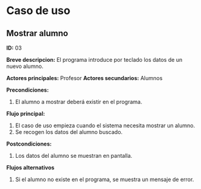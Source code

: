 # Caso de uso

## Mostrar alumno

**ID:** 03

**Breve descripcion:** El programa introduce por teclado los datos de un nuevo alumno.

**Actores principales:** Profesor
**Actores secundarios:** Alumnos

**Precondiciones:**
1. El alumno a mostrar deberá existir en el programa.

**Flujo principal:**
1. El caso de uso empieza cuando el sistema necesita mostrar un alumno.
2. Se recogen los datos del alumno buscado.

**Postcondiciones:**
1. Los datos del alumno se muestran en pantalla.

**Flujos alternativos**
1. Si el alumno no existe en el programa, se muestra un mensaje de error.
